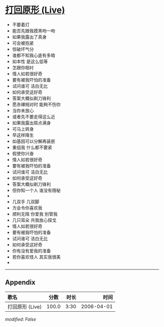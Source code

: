# [打回原形 (Live)](https://music.163.com/song?id=65896)

* 不要着灯
* 能否先跟我摸黑吻一吻
* 如果我露出了真身
* 可会被抱紧
* 惊破坏气分
* 谁都不知我心底有多暗
* 如本性 是这么低等
* 怎跟你相衬
* 情人如若很好奇
* 要有被我吓怕的准备
* 试问谁可 洁白无比
* 如何承受这好奇
* 答案大概似剃刀锋利
* 愿赤裸相对时 能夠不伤你
* 当你未放心
* 或者先不要走得这么近
* 如果我露出斑点满身
* 可马上转身
* 早这样降生
* 如基因可以分解再装嵌
* 重组我 什么都不要紧
* 假使你兴奋
* 情人如若很好奇
* 要有被我吓怕的准备
* 试问谁可 洁白无比
* 如何承受这好奇
* 答案大概似剃刀锋利
* 但你知一个人 谁没有隱秘
* 
* 几双手 几双脚
* 方会令你喜欢我
* 顺利无阻 你爱我 别管我
* 几只耳朵 共我放心探戈
* 情人如若很好奇
* 要有被我吓怕的准备
* 试问谁可 洁白无比
* 如何承受这好奇
* 你有没有爱我的准备
* 若你喜欢怪人 其实我很美
* 


---

## Appendix

|歌名|分数|时长|时间|
|:---|:---:|---:|---:|
|打回原形 (Live)|100.0|3:30|2006-04-01

*modified: False*